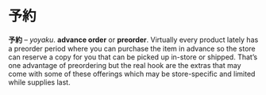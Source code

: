 # 予約

**予約** – _yoyaku_. **advance order** or **preorder**. Virtually every product lately has a preorder period where you can purchase the item in advance so the store can reserve a copy for you that can be picked up in-store or shipped. That’s one advantage of preordering but the real hook are the extras that may come with some of these offerings which may be store-specific and limited while supplies last.
